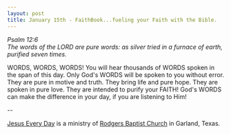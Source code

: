 ```yaml
---
layout: post
title: January 15th - FaithBook...fueling your Faith with the Bible.
---
```


_Psalm 12:6  
The words of the LORD are pure words: as silver tried in a furnace
of earth, purified seven times._

WORDS, WORDS, WORDS! You will hear thousands of WORDS spoken in the
span of this day. Only God's WORDS will be spoken to you without
error. They are pure in motive and truth. They bring life and pure
hope. They are spoken in pure love. They are intended to purify your
FAITH! God's WORDS can make the difference in your day, if you are
listening to Him!

 --

<a href=http://jesuseveryday.net>Jesus Every Day</a> is a ministry of <a href=http://rodgersbaptist.net>Rodgers Baptist Church</a> in Garland, Texas.
